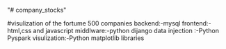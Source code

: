 "# company_stocks" 

#visulization of the fortume 500 companies 
backend:-mysql
frontend:-html,css and javascript
middlware:-python dijango
data injection :-Python Pyspark
visulization:-Python matplotlib libraries

